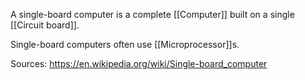A single-board computer is a complete [[Computer]] built on a single [[Circuit board]].

Single-board computers often use [[Microprocessor]]s.

Sources:
https://en.wikipedia.org/wiki/Single-board_computer